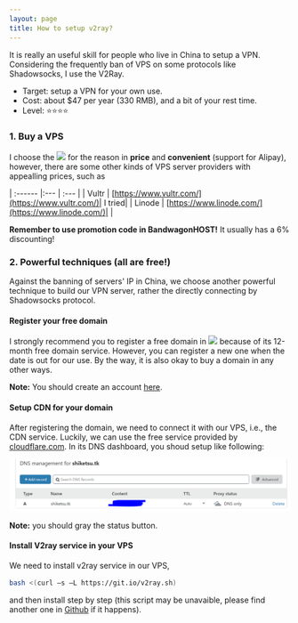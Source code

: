 ```yaml
---
layout: page
title: How to setup v2ray?
---
```


It is really an useful skill for people who live in China to setup a VPN. Considering the frequently ban of VPS on some protocols like Shadowsocks, I use the V2Ray.

- Target: setup a VPN for your own use.
- Cost: about $47 per year (330 RMB), and a bit of your rest time.
- Level: ⭐⭐⭐⭐

### 1. Buy a VPS

I choose the [![](https://bwh88.net/templates/organicbandwagon/images/logo.png)](https://bwh88.net/) for the reason in **price** and **convenient** (support for Alipay), however, there are some other kinds of VPS server providers with appealling prices, such as 

| :------ |:--- | :--- |
| Vultr | [https://www.vultr.com/](https://www.vultr.com/)| I tried|
| Linode | [https://www.linode.com/](https://www.linode.com/)| |

**Remember to use promotion code in BandwagonHOST!** It usually has a 6% discounting!

### 2. Powerful techniques (all are free!)
Against the banning of servers' IP in China, we choose another powerful technique to build our VPN server, rather the directly connecting by Shadowsocks protocol.

#### Register your free domain
I strongly recommend you to register a free domain in [![](https://my.freenom.com/templates/freenom/img/logo.png)](https://my.freenom.com/) because of its 12-month free domain service. However, you can register a new one when the date is out for our use. By the way, it is also okay to buy a domain in any other ways.

**Note:** You should create an account [here](http://www.freenom.com/en/developers.html).

#### Setup CDN for your domain

After registering the domain, we need to connect it with our VPS, i.e., the CDN service. Luckily, we can use the free service provided by [cloudflare.com](https://dash.cloudflare.com/). In its DNS dashboard, you shoud setup like following:

![](setup-v2ray-img-1.PNG)

**Note:** you should gray the status button.

#### Install V2ray service in your VPS

We need to install v2ray service in our VPS, 

```bash
bash <(curl –s –L https://git.io/v2ray.sh)
```

and then install step by step (this script may be unavaible, please find another one in [Github](github.com) if it happens).